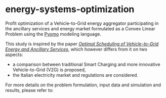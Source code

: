 # energy-systems-optimization
Profit optimization of a Vehicle-to-Grid energy aggregator participating in the ancillary services and energy market formulated as a Convex Linear Problem using the [Pyomo](http://www.pyomo.org/) modeling language.  

This study is inspired by the paper *[Optimal Scheduling of Vehicle-to-Grid Energy and Ancillary Services](https://ieeexplore.ieee.org/document/6021358)*, which however differs from it on two aspects:
* a comparison between traditional Smart Charging and more innovative Vehicle-to-Grid (V2G) is proposed,
* the Italian electricity market and regulations are considered.

For more details on the problem formulation, input data and simulation and results, please refer to: 
